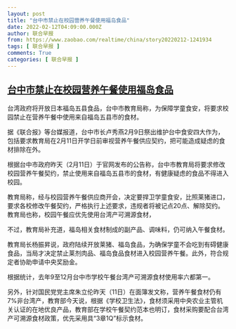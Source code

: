 ```yaml
---
layout: post
title: "台中市禁止在校园营养午餐使用福岛食品"
date: 2022-02-12T04:09:00.000Z
author: 联合早报
from: https://www.zaobao.com/realtime/china/story20220212-1241934
tags: [ 联合早报 ]
comments: True
categories: [ 联合早报 ]
---
```

<!--1644638940000-->
[台中市禁止在校园营养午餐使用福岛食品](https://www.zaobao.com/realtime/china/story20220212-1241934)
------

<div>
<p>台湾政府将开放日本福岛五县食品，台中市教育局称，为保障学童食安，将要求校园禁止在营养午餐中使用来自福岛五县市的食材。</p><p>据《联合报》等台媒报道，台中市长卢秀燕2月9日祭出维护台中食安四大作为，包括要求教育局在2月11日开学日前审视营养午餐供应契约，把可能造成疑虑的食材排除在外。</p><p>根据台中市政府昨天（2月11日）于官网发布的公告称，台中市教育局将要求修改校园营养午餐契约，禁止使用来自福岛五县市的食材，有健康疑虑的食品不得进入校园。</p><section id="imu"><div id="dfp-ad-imu1">        </div></section><p>教育局称，经与校园营养午餐供应商开会，决定要捍卫学童食安，比照莱猪进口，要求各校修改午餐契约，严格执行上述要求，违规者将被记点20点、解除契约。教育局也称，校园午餐应优先使用台湾产可溯源食材，</p><p>不过，教育局补充道，福岛相关食材制成的副产品、调味料，仍可纳入午餐食材。</p><p>教育局长杨振昇说，政府陆续开放莱猪、福岛食品，为确保学童不会吃到有碍健康食品，当局才决定禁止莱剂肉品、福岛食品食材进入校园营养午餐。此外，符合规定者协助申请中央奖励金。</p><div id="innity-in-post"></div><div id="dfp-ad-midarticlespecial">        </div><p>根据统计，去年9至12月台中市学校午餐台湾产可溯源食材使用率六都第一。</p><p>另外，针对国民党党主席朱立伦昨天（11日）在面簿发文称，营养午餐食材仍有7%非台湾产，教育部今天说，根据《学校卫生法》，食材须采用中央农业主管机关认证的在地优良产品，教育部在学校午餐契约范本也明订，食材采购要配合台湾产可溯源食材政策，优先采用具“3章1Q”标示食材。</p>      <div class="cx_paywall_placeholder" id="sph_cdp_40"></div>
</div>
